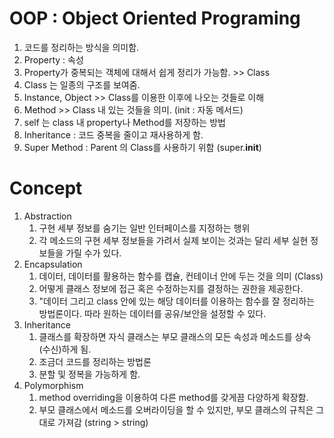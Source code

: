 # OOP : Object Oriented Programing

1. 코드를 정리하는 방식을 의미함.
2. Property : 속성 
3. Property가 중복되는 객체에 대해서 쉽게 정리가 가능함. >> Class
4. Class 는 일종의 구조를 보여줌.
5. Instance, Object >> Class를 이용한 이후에 나오는 것들로 이해
6. Method >> Class 내 있는 것들을 의미. (init : 자동 메서드)
7. self 는 class 내 property나 Method를 저장하는 방법
8. Inheritance : 코드 중복을 줄이고 재사용하게 함.
9. Super Method : Parent 의 Class를 사용하기 위함 (super.__init__)

# Concept
1. Abstraction
   1. 구현 세부 정보를 숨기는 일반 인터페이스를 지정하는 행위
   2. 각 메소드의 구현 세부 정보들을 가려서 실제 보이는 것과는 달리 세부 실현 정보들을 가릴 수가 있다.
2. Encapsulation
   1. 데이터, 데이터를 활용하는 함수를 캡슐, 컨테이너 안에 두는 것을 의미 (Class)
   2. 어떻게 클래스 정보에 접근 혹은 수정하는지를 결정하는 권한을 제공한다.
   3. "데이터 그리고 class 안에 있는 해당 데이터를 이용하는 함수를 잘 정리하는 방법론이다. 따라 원하는 데이터를 공유/보안을 설정할 수 있다.
3. Inheritance
   1. 클래스를 확장하면 자식 클래스는 부모 클래스의 모든 속성과 메소드를 상속 (수신)하게 됨.
   2. 조금더 코드를 정리하는 방법론
   3. 분할 및 정복을 가능하게 함.
4. Polymorphism
   1. method overriding을 이용하여 다른 method를 갖게끔 다양하게 확장함.
   2. 부모 클래스에서 메소드를 오버라이딩을 할 수 있지만, 부모 클래스의 규칙은 그대로 가져감 (string > string)